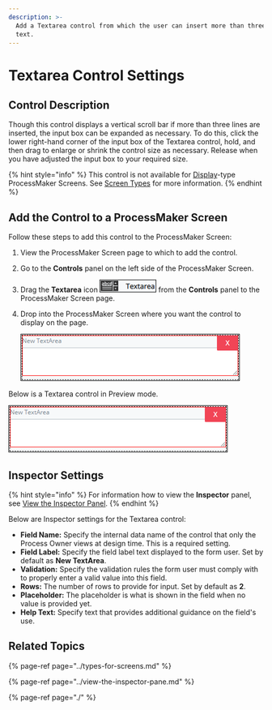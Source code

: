 ```yaml
---
description: >-
  Add a Textarea control from which the user can insert more than three lines of
  text.
---
```


# Textarea Control Settings

## Control Description

Though this control displays a vertical scroll bar if more than three lines are inserted, the input box can be expanded as necessary. To do this, click the lower right-hand corner of the input box of the Textarea control, hold, and then drag to enlarge or shrink the control size as necessary. Release when you have adjusted the input box to your required size.

{% hint style="info" %}
This control is not available for [Display](../types-for-screens.md#display)-type ProcessMaker Screens. See [Screen Types](../types-for-screens.md) for more information.
{% endhint %}

## Add the Control to a ProcessMaker Screen <a id="add-the-control-to-a-processmaker-screen"></a>

Follow these steps to add this control to the ProcessMaker Screen:

1. View the ProcessMaker Screen page to which to add the control.
2. Go to the **Controls** panel on the left side of the ProcessMaker Screen.
3. Drag the **Textarea** icon ![](../../../../.gitbook/assets/textarea-control-screens-builder-processes.png) from the **Controls** panel to the ProcessMaker Screen page.
4. Drop into the ProcessMaker Screen where you want the control to display on the page.

   ![](../../../../.gitbook/assets/textarea-control-placed-screens-builder-processes.png)

Below is a Textarea control in Preview mode.

![Textarea control in Preview mode](../../../../.gitbook/assets/textarea-control-placed-screens-builder-processes%20%281%29.png)

## Inspector Settings <a id="inspector-settings"></a>

{% hint style="info" %}
For information how to view the **Inspector** panel, see [View the Inspector Panel](https://processmaker.gitbook.io/processmaker-4-community/-LPblkrcFWowWJ6HZdhC/designing-processes/design-forms/screens-builder/view-the-inspector-pane).
{% endhint %}

Below are Inspector settings for the Textarea control:

* **Field Name:** Specify the internal data name of the control that only the Process Owner views at design time. This is a required setting.
* **Field Label:** Specify the field label text displayed to the form user. Set by default as **New TextArea**.
* **Validation:** Specify the validation rules the form user must comply with to properly enter a valid value into this field.
* **Rows:** The number of rows to provide for input. Set by default as **2**.
* **Placeholder:** The placeholder is what is shown in the field when no value is provided yet.
* **Help Text:** Specify text that provides additional guidance on the field's use.

## Related Topics <a id="related-topics"></a>

{% page-ref page="../types-for-screens.md" %}

{% page-ref page="../view-the-inspector-pane.md" %}

{% page-ref page="./" %}


